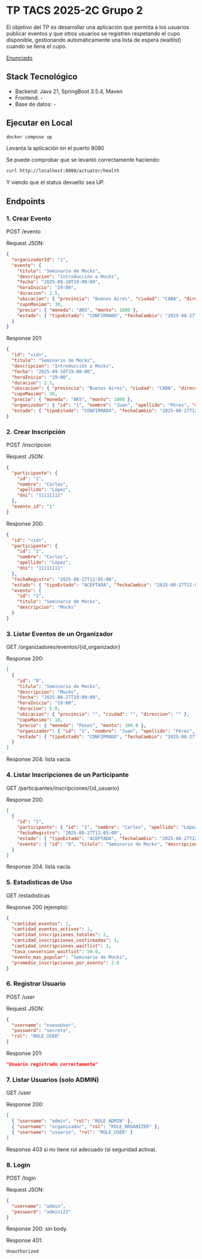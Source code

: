 # TP TACS 2025-2C  Grupo 2

El objetivo del TP es desarrollar una aplicación que permita a los usuarios publicar eventos y que otros usuarios se registren respetando el cupo disponible, gestionando automáticamente una lista de espera (waitlist) cuando se llena el cupo.

[Enunciado](https://docs.google.com/document/d/e/2PACX-1vRKgz7eEA1fIByKMtXKxA6-Vs1rSst8cwUeTkMnZyYrDPkzkUECyK7WXqXWFSh5jwnxJMdanffdyWzB/pub)


## Stack Tecnológico
- Backend: Java 21, SpringBoot 3.5.4, Maven
- Frontend: -
- Base de datos: -


## Ejecutar en Local

``` bash
docker compose up
```

Levanta la aplicación en el puerto 8080

Se puede comprobar que se levantó correctamente haciendo:

```bash
curl http://localhost:8080/actuator/health
```

Y viendo que el status devuelto sea UP.


## Endpoints

### 1. Crear Evento
POST /evento

Request JSON:
```json
{
  "organizadorId": "1",
  "evento": {
    "titulo": "Seminario de Mocks",
    "descripcion": "Introducción a Mocks",
    "fecha": "2025-09-10T19:00:00",
    "horaInicio": "19:00",
    "duracion": 2.5,
    "ubicacion": { "provincia": "Buenos Aires", "ciudad": "CABA", "direccion": "Av. Siempre Viva 123" },
    "cupoMaximo": 30,
    "precio": { "moneda": "ARS", "monto": 1000 },
    "estado": { "tipoEstado": "CONFIRMADO", "fechaCambio": "2025-08-27T12:00:00" }
  }
}
```
Response 201:
```json
{
  "id": "<id>",
  "titulo": "Seminario de Mocks",
  "descripcion": "Introducción a Mocks",
  "fecha": "2025-09-10T19:00:00",
  "horaInicio": "19:00",
  "duracion": 2.5,
  "ubicacion": { "provincia": "Buenos Aires", "ciudad": "CABA", "direccion": "Av. Siempre Viva 123" },
  "cupoMaximo": 30,
  "precio": { "moneda": "ARS", "monto": 1000 },
  "organizador": { "id": "1", "nombre": "Juan", "apellido": "Pérez", "dni": "12345678" },
  "estado": { "tipoEstado": "CONFIRMADO", "fechaCambio": "2025-08-27T12:00:00" }
}
```

### 2. Crear Inscripción
POST /inscripcion

Request JSON:
```json
{
  "participante": {
    "id": "1",
    "nombre": "Carlos",
    "apellido": "López",
    "dni": "11111111"
  },
  "evento_id": "1"
}
```
Response 200:
```json
{
  "id": "<id>",
  "participante": {
    "id": "1",
    "nombre": "Carlos",
    "apellido": "López",
    "dni": "11111111"
  },
  "fechaRegistro": "2025-08-27T12:05:00",
  "estado": { "tipoEstado": "ACEPTADA", "fechaCambio": "2025-08-27T12:05:00" },
  "evento": {
    "id": "1",
    "titulo": "Seminario de Mocks",
    "descripcion": "Mocks"
  }
}
```

### 3. Listar Eventos de un Organizador
GET /organizadores/eventos/{id_organizador}

Response 200:
```json
[
  {
    "id": "0",
    "titulo": "Seminario de Mocks",
    "descripcion": "Mocks",
    "fecha": "2025-08-27T19:00:00",
    "horaInicio": "19:00",
    "duracion": 5.0,
    "ubicacion": { "provincia": "", "ciudad": "", "direccion": "" },
    "cupoMaximo": 10,
    "precio": { "moneda": "Pesos", "monto": 100.0 },
    "organizador": { "id": "1", "nombre": "Juan", "apellido": "Pérez", "dni": "12345678" },
    "estado": { "tipoEstado": "CONFIRMADO", "fechaCambio": "2025-08-27T12:00:00" }
  }
]
```
Response 204: lista vacía.

### 4. Listar Inscripciones de un Participante
GET /participantes/inscripciones/{id_usuario}

Response 200:
```json
[
  {
    "id": "1",
    "participante": { "id": "1", "nombre": "Carlos", "apellido": "López", "dni": "11111111" },
    "fechaRegistro": "2025-08-27T12:05:00",
    "estado": { "tipoEstado": "ACEPTADA", "fechaCambio": "2025-08-27T12:05:00" },
    "evento": { "id": "0", "titulo": "Seminario de Mocks", "descripcion": "Mocks" }
  }
]
```
Response 204: lista vacía.

### 5. Estadísticas de Uso
GET /estadisticas

Response 200 (ejemplo):
```json
{
  "cantidad_eventos": 1,
  "cantidad_eventos_activos": 1,
  "cantidad_inscripciones_totales": 2,
  "cantidad_inscripciones_confirmadas": 1,
  "cantidad_inscripciones_waitlist": 1,
  "tasa_conversion_waitlist": 50.0,
  "evento_mas_popular": "Seminario de Mocks",
  "promedio_inscripciones_por_evento": 2.0
}
```

### 6. Registrar Usuario
POST /user

Request JSON:
```json
{
  "username": "nuevoUser",
  "password": "secreta",
  "rol": "ROLE_USER"
}
```
Response 201:
```json
"Usuario registrado correctamente"
```

### 7. Listar Usuarios (solo ADMIN)
GET /user

Response 200:
```json
[
  { "username": "admin", "rol": "ROLE_ADMIN" },
  { "username": "organizador", "rol": "ROLE_ORGANIZER" },
  { "username": "usuario", "rol": "ROLE_USER" }
]
```
Response 403 si no tiene rol adecuado (si seguridad activa).

### 8. Login
POST /login

Request JSON:
```json
{
  "username": "admin",
  "password": "admin123"
}
```
Response 200: sin body.

Response 401:
```text
Unauthorized
```
